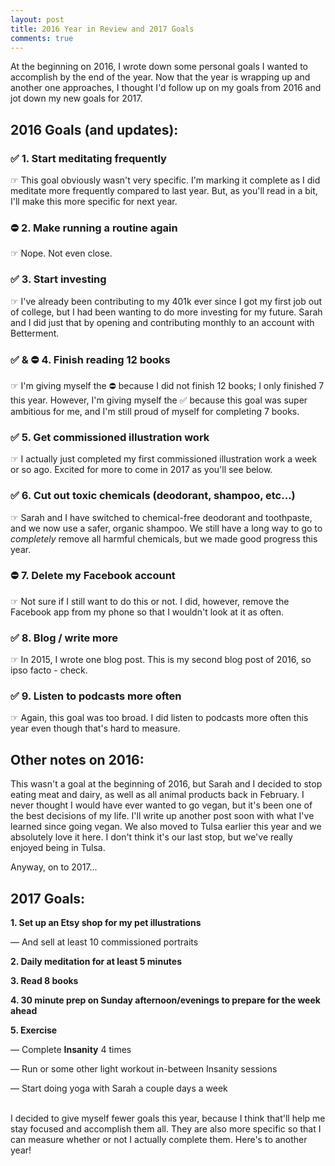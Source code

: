 ```yaml
---
layout: post
title: 2016 Year in Review and 2017 Goals
comments: true
---
```


At the beginning on 2016, I wrote down some personal goals I wanted to accomplish by the end of the year. Now that the year is wrapping up and another one approaches, I thought I'd follow up on my goals from 2016 and jot down my new goals for 2017.

<h2 class="blog-subhead">2016 Goals (and updates):</h2>

<h3>✅ 1. Start meditating frequently</h3>

<span class="sub-bullet">☞ This goal obviously wasn't very specific. I'm marking it complete as I did meditate more frequently compared to last year. But, as you'll read in a bit, I'll make this more specific for next year.</span>

<h3 class="margin-top-30">⛔️ 2. Make running a routine again</h3>

<span class="sub-bullet">☞ Nope. Not even close.</span>

<h3 class="margin-top-30">✅ 3. Start investing</h3>

<span class="sub-bullet">☞ I've already been contributing to my 401k ever since I got my first job out of college, but I had been wanting to do more investing for my future. Sarah and I did just that by opening and contributing monthly to an account with Betterment.</span>

<h3 class="margin-top-30">✅ &amp; ⛔️ 4. Finish reading 12 books</h3>

<span class="sub-bullet">☞ I'm giving myself the ⛔️ because I did not finish 12 books; I only finished 7 this year. However, I'm giving myself the ✅ because this goal was super ambitious for me, and I'm still proud of myself for completing 7 books.</span>

<h3 class="margin-top-30">✅ 5. Get commissioned illustration work</h3>

<span class="sub-bullet">☞ I actually just completed my first commissioned illustration work a week or so ago. Excited for more to come in 2017 as you'll see below.</span>

<h3 class="margin-top-30">✅ 6. Cut out toxic chemicals (deodorant, shampoo, etc...)</h3>

<span class="sub-bullet">☞ Sarah and I have switched to chemical-free deodorant and toothpaste, and we now use a safer, organic shampoo. We still have a long way to go to _completely_ remove all harmful chemicals, but we made good progress this year.</span>

<h3 class="margin-top-30">⛔️ 7. Delete my Facebook account</h3>

<span class="sub-bullet">☞ Not sure if I still want to do this or not. I did, however, remove the Facebook app from my phone so that I wouldn't look at it as often.</span>

<h3 class="margin-top-30">✅ 8. Blog / write more</h3>

<span class="sub-bullet">☞ In 2015, I wrote one blog post. This is my second blog post of 2016, so ipso facto - check.</span>

<h3 class="margin-top-30">✅ 9. Listen to podcasts more often</h3>

<span class="sub-bullet">☞ Again, this goal was too broad. I did listen to podcasts more often this year even though that's hard to measure.</span>

<h2 class="blog-subhead">Other notes on 2016:</h2>

This wasn't a goal at the beginning of 2016, but Sarah and I decided to stop eating meat and dairy, as well as all animal products back in February. I never thought I would have ever wanted to go vegan, but it's been one of the best decisions of my life. I'll write up another post soon with what I've learned since going vegan. We also moved to Tulsa earlier this year and we absolutely love it here. I don't think it's our last stop, but we've really enjoyed being in Tulsa.

Anyway, on to 2017...

<h2 class="blog-subhead">2017 Goals:</h2>

**1. Set up an Etsy shop for my pet illustrations**

<span class="sub-bullet"> — And sell at least 10 commissioned portraits</span>

**2. Daily meditation for at least 5 minutes**

**3. Read 8 books**

**4. 30 minute prep on Sunday afternoon/evenings to prepare for the week ahead**

**5. Exercise**

<span class="sub-bullet"> — Complete **Insanity** 4 times</span>

<span class="sub-bullet"> — Run or some other light workout in-between Insanity sessions</span>

<span class="sub-bullet"> — Start doing yoga with Sarah a couple days a week</span>

<br>
I decided to give myself fewer goals this year, because I think that'll help me stay focused and accomplish them all. They are also more specific so that I can measure whether or not I actually complete them. Here's to another year!

